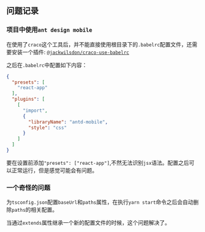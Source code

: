 ## 问题记录
### 项目中使用`ant design mobile`
在使用了`craco`这个工具后，并不能直接使用根目录下的`.babelrc`配置文件，还需要安装一个插件: [`@jackwilsdon/craco-use-babelrc`](https://www.npmjs.com/package/@jackwilsdon/craco-use-babelrc) 

之后在`.babelrc`中配置如下内容：  
```json
{
  "presets": [
    "react-app" 
  ],
  "plugins": [
    [
      "import",
      {
        "libraryName": "antd-mobile",
        "style": "css"
      }
    ]
  ]
}
```
要在设置前添加`"presets": ["react-app"]`,不然无法识别`jsx`语法。配置之后可以正常运行，但是感觉可能会有问题。
### 一个奇怪的问题
为`tsconfig.json`配置`baseUrl`和`paths`属性，在执行`yarn start`命令之后会自动删除`paths`的相关配置。

当通过`extends`属性继承一个新的配置文件的时候，这个问题解决了。
